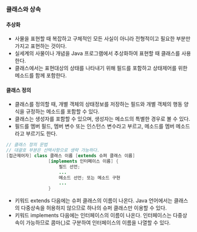 ### 클래스와 상속

#### 추상화

- 사물을 표현할 때 복잡하고 구체적인 모든 사실이 아니라 전형적이고 필요한 부분만 가지고 표현하는 것이다.
- 실세계의 사물이나 개념을 Java 프로그램에서 추상화하여 표현할 때 클래스를 사용한다.
- 클래스에서는 표현대상의 상태를 나타내기 위해 필드를 포함하고 상태제어를 위한 메소드를 함께 포함한다.

#### 클래스 정의

- 클래스를 정의할 때, 개별 객체의 상태정보를 저장하는 필드와 개별 객체의 행동 양식을 규정하는 메소드를 포함할 수 있다.
- 클래스는 생성자를 포함할 수 있으며, 생성자는 메소드의 특별한 경우로 볼 수 있다.
- 필드를 멤버 필드, 멤버 변수 또는 인스턴스 변수라고 부르고, 메소드를 멤버 메소드라고 부르기도 한다.

```java
// 클래스 정의 문법
// 대괄호 부분은 선택사항으로 생략 가능하다.
[접근제어자] class 클래스 이름 [extends 슈퍼 클래스 이름]
                [implements 인터페이스 이름] {
                    필드 선언;
                    ...
                    메소드 선언; 또는 메소드 구현
                    ...
                }
```

- 키워드 extends 다음에는 슈퍼 클래스의 이름이 나온다. Java 언어에서는 클래스의 다중상속을 허용하지 않으므로 하나의 슈퍼 클래스만 이용할 수 있다.
- 키워드 implements 다음에는 인터페이스의 이름이 나온다. 인터페이스는 다중상속이 가능하므로 콤마(,)로 구분하여 인터페이스의 이름을 나열할 수 있다.
